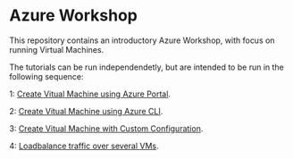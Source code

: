 # Azure Workshop
This repository contains an introductory Azure Workshop, with focus on running Virtual Machines.

The tutorials can be run independendetly, but are intended to be run in the following sequence:

1: <a href="https://github.com/pelithne/azure-workshop/blob/master/create-vm-portal.md">Create Vitual Machine using Azure Portal</a>.

2: <a href="https://github.com/pelithne/azure-workshop/blob/master/create-vm-azcli.md">Create Vitual Machine using Azure CLI</a>.

3: <a href="https://github.com/pelithne/azure-workshop/blob/master/custom-config.md">Create Vitual Machine with Custom Configuration</a>.

4: <a href="https://github.com/pelithne/azure-workshop/blob/master/loadbalancing.md">Loadbalance traffic over several VMs</a>.

